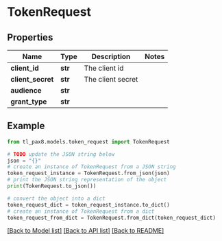 # TokenRequest


## Properties

Name | Type | Description | Notes
------------ | ------------- | ------------- | -------------
**client_id** | **str** | The client id | 
**client_secret** | **str** | The client secret | 
**audience** | **str** |  | 
**grant_type** | **str** |  | 

## Example

```python
from tl_pax8.models.token_request import TokenRequest

# TODO update the JSON string below
json = "{}"
# create an instance of TokenRequest from a JSON string
token_request_instance = TokenRequest.from_json(json)
# print the JSON string representation of the object
print(TokenRequest.to_json())

# convert the object into a dict
token_request_dict = token_request_instance.to_dict()
# create an instance of TokenRequest from a dict
token_request_from_dict = TokenRequest.from_dict(token_request_dict)
```
[[Back to Model list]](../README.md#documentation-for-models) [[Back to API list]](../README.md#documentation-for-api-endpoints) [[Back to README]](../README.md)


